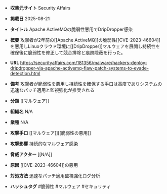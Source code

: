 - **収集元サイト**
Security Affairs

- **掲載日**
2025-08-21

- **タイトル**
Apache ActiveMQの脆弱性悪用でDripDropper感染

- **概要**
攻撃者が2年前の[[Apache ActiveMQ]]の脆弱性[[CVE-2023-46604]]を悪用しLinuxクラウド環境に[[DripDropper]]マルウェアを展開し持続性を確保後に脆弱性を修正して競合排除と痕跡隠蔽を行った。

- **URL**
https://securityaffairs.com/181356/malware/hackers-deploy-dripdropper-via-apache-activemq-flaw-patch-systems-to-evade-detection.html

- **備考**
攻撃者が脆弱性を悪用し持続性を確保する手口は高度でありシステムの迅速なパッチ適用と監視強化が推奨される

- **分類**
[[マルウェア]]

- **組織名**
N/A

- **業種**
N/A

- **攻撃手口**
[[マルウェア]][[脆弱性の悪用]]

- **攻撃影響**
持続的なマルウェア感染

- **脅威アクター**
[[N/A]]

- **原因**
[[CVE-2023-46604]]の悪用

- **対処方法**
迅速なパッチ適用監視強化ログ分析

- **ハッシュタグ**
#脆弱性 #マルウェア #セキュリティ
